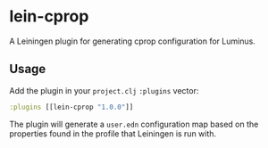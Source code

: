 # lein-cprop

A Leiningen plugin for generating cprop configuration for Luminus.

## Usage

Add the plugin in your `project.clj` `:plugins` vector:

```clojure
:plugins [[lein-cprop "1.0.0"]]
```

The plugin will generate a `user.edn` configuration map based on the properties found in the profile that Leiningen is run with.


